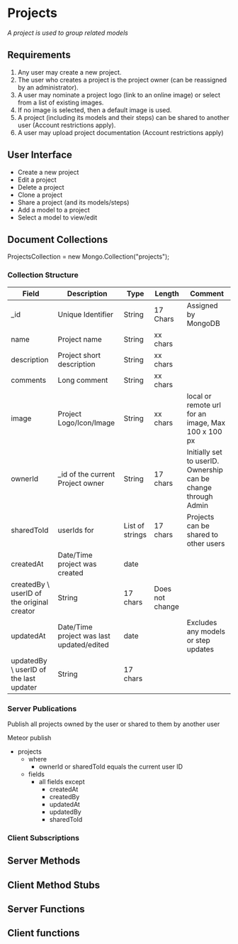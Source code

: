 # Projects

*A project is used to group related models*

## Requirements

1. Any user may create a new project.
2. The user who creates a project is the project owner (can be reassigned by an administrator).
3. A user may nominate a project logo (link to an online image) or select from a list of existing images.
4. If no image is selected, then a default image is used.
5. A project (including its models and their steps) can be shared to another user (Account restrictions apply).
6. A user may upload project documentation (Account restrictions apply)

## User Interface
* Create a new project
* Edit a project
* Delete a project
* Clone a project
* Share a project (and its models/steps)
* Add a model to a project
* Select a model to view/edit



## Document Collections
ProjectsCollection = new Mongo.Collection("projects");

### Collection Structure

| Field | Description       | Type   | Length   | Comment             |
----- | ----------------- | ------ | -------- | ------------------- |
\_id   | Unique Identifier | String | 17 Chars | Assigned by MongoDB 
name  | Project name      | String | xx chars | |
description | Project short description | String | xx chars | |
comments | Long comment | String | xx chars | |
image | Project Logo/Icon/Image | String | xx chars | local or remote url for an image, Max 100 x 100 px |
ownerId | \_id of the current Project owner | String | 17 chars | Initially set to userID. Ownership can be change through Admin |
sharedToId | userIds for | List of strings | 17 chars | Projects can be shared to other users |
createdAt | Date/Time project was created | date | | |
createdBy \ userID of the original creator | String | 17 chars | Does not change |
updatedAt | Date/Time project was last updated/edited | date | | Excludes any models or step updates|
updatedBy \ userID of the last updater | String | 17 chars |  |


### Server Publications

Publish all projects owned by the user or shared to them by another user

Meteor publish

* projects
    * where
        * ownerId or sharedToId equals the current user ID
    * fields
        * all fields except
            * createdAt
            * createdBy
            * updatedAt
            * updatedBy
            * sharedToId


### Client Subscriptions



## Server Methods

## Client Method Stubs

## Server Functions


## Client functions

